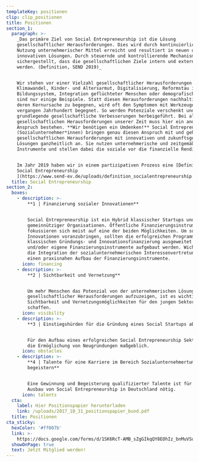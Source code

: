 ```yaml
---
templateKey: positionen
clip: clip_positionen
title: Positionen
section_1:
  paragraph: >-
    _Das primäre Ziel von Social Entrepreneurship ist die Lösung
    gesellschaftlicher Herausforderungen. Dies wird durch kontinuierliche
    Nutzung unternehmerischer Mittel erreicht und resultiert in neuen und
    innovativen Lösungen. Durch steuernde und kontrollierende Mechanismen wird
    sichergestellt, dass die gesellschaftlichen Ziele intern und extern gelebt
    werden. (Definition, SEND 2019)_


    Wir stehen vor einer Vielzahl gesellschaftlicher Herausforderungen.
    Klimawandel, Kinder- und Altersarmut, Digitalisierung, Reformstau im
    Bildungssystem, Integration geflüchteter Menschen oder demografischer Wandel
    sind nur einige Beispiele. Statt diesen Herausforderungen nachhaltig an
    deren Kernursache zu begegnen, wird oft den Symptomen mit Werkzeugen aus dem
    vergangen Jahrhundert begegnet. So werden Potenziale verschenkt und selten
    grundlegende gesellschaftliche Verbesserungen herbeigeführt. Bei all den
    gesellschaftlichen Herausforderungen unserer Zeit muss hier ein anderer
    Anspruch bestehen. **Wir benötigen ein Umdenken!** Social Entrepreneure
    (Sozialunternehmer*innen) bringen genau diesen Anspruch mit und gehen unsere
    gesellschaftlichen Herausforderungen mit innovativen und zukunftsgerichteten
    Lösungen ganzheitlich an. Sie nutzen unternehmerische und zeitgemäße
    Instrumente und stellen dabei die soziale vor die finanzielle Rendite.


    Im Jahr 2019 haben wir in einem partizipativen Prozess eine [Definition für
    Social Entrepreneurship
    ](https://www.send-ev.de/uploads/definition_socialentrepreneurship.pdf)vorgelegt.
  title: Social Entrepreneurship
section_2:
  boxes:
    - description: >-
        **1 | Finanzierung sozialer Innovationen**


        Social Entrepreneurship ist ein Hybrid klassischer Startups und
        gemeinnütziger Organisationen. Öffentliche Finanzierungsinstrumente
        fokussieren sich meist auf eine der beiden Möglichkeiten. Um soziale
        Innovationen voranzubringen, sollten die erfolgreichen Programme der
        klassischen Gründungs- und Innovationsfinanzierung ausgeweitet werden
        und/oder eigene Finanzierungsinstrumente aufgebaut werden. Wichtig ist
        die Integration der sozialunternehmerischen Interessenvertretung für
        einen praxisnahen Aufbau der Finanzierungsinstrumente.
      icon: financing
    - description: >-
        **2 | Sichtbarkeit und Vernetzung**


        Um mehr Menschen das Potenzial von der unternehmerischen Lösung
        gesellschaftlicher Herausforderungen aufzuzeigen, ist es wichtig, mehr
        Sichtbarkeit und Vernetzungsmöglichkeiten für den jungen Sektor zu
        schaffen.
      icon: visibility
    - description: >-
        **3 | Einstiegshürden für die Gründung eines Social Startups abbauen**


        Für den Aufbau eines erfolgreichen Social Entrepreneurship Sektor ist
        die Ermöglichung von Neugründungen maßgeblich.
      icon: obstacles
    - description: >-
        **4 | Talente für eine Karriere im Bereich Sozialunternehmertum
        begeistern**


        Eine Gewinnung und Begeisterung qualifizierter Talente ist für den
        Ausbau von Social Entrepreneurship in Deutschland nötig.
      icon: talents
  cta:
    label: Hier Positionspapier herunterladen
    link: /uploads/2017_10_31_positionspapier_bund.pdf
  title: Positionen
cta_sticky:
  hexColor: '#ff007b'
  link: >-
    https://docs.google.com/forms/d/1SK6RcT-AMB_sZgGIkqQY8EOhIz_bnMuVSuJ7zCmd4Mg/viewform?edit_requested=true
  showOnPage: true
  text: Jetzt Mitglied werden!
---
```


